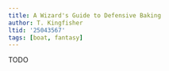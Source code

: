 ```yaml
---
title: A Wizard's Guide to Defensive Baking
author: T. Kingfisher
ltid: '25043567'
tags: [boat, fantasy]
---
```


TODO
